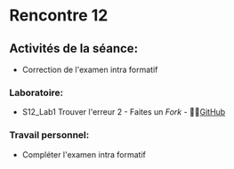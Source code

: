 # Rencontre 12

## Activités de la séance: 
- Correction de l'examen intra formatif

### Laboratoire:
- S12_Lab1 Trouver l'erreur 2 - Faites un *Fork* - 🔗‍💥[GitHub](https://github.com/ProgWebTransFC/A24_S12_Lab1)

### Travail personnel: 
- Compléter l'examen intra formatif